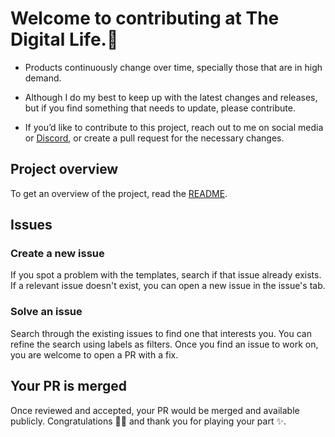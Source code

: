 # Welcome to contributing at The Digital Life.🤝

- Products continuously change over time, specially those that are in high demand.

- Although I do my best to keep up with the latest changes and releases, but if you find something that needs to update, please contribute.

- If you’d like to contribute to this project, reach out to me on social media or [Discord](https://discord.gg/bz2SN7d), or create a pull request for the necessary changes.

## Project overview

To get an overview of the project, read the [README](https://github.com/xcad2k/boilerplates#readme).

## Issues

### Create a new issue

If you spot a problem with the templates, search if that issue already exists.
If a relevant issue doesn't exist, you can open a new issue in the issue's tab.

### Solve an issue

Search through the existing issues to find one that interests you. You can refine the search using labels as filters.
Once you find an issue to work on, you are welcome to open a PR with a fix.

## Your PR is merged

Once reviewed and accepted, your PR would be merged and available publicly.
Congratulations 🎉🎉 and thank you for playing your part ✨.
